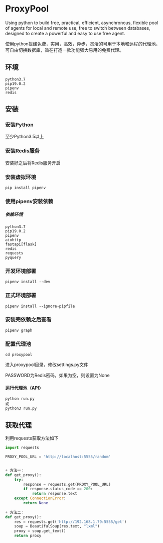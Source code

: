 # ProxyPool
Using python to build free, practical, efficient, asynchronous, flexible pool of agents for local and remote use, free to switch between databases, designed to create a powerful and easy to use free agent.

使用python搭建免费，实用，高效，异步，灵活的可用于本地和远程的代理池，可自由切换数据库，旨在打造一款功能强大易用的免费代理。

## 环境
```
python3.7
pip19.0.2
pipenv
redis

```

## 安装

### 安装Python
至少Python3.5以上

### 安装Redis服务
安装好之后将Redis服务开启

### 安装虚拟环境
```
pip install pipenv
```

### 使用pipenv安装依赖
##### 依赖环境
```
python3.7
pip19.0.2
pipenv
aiohttp
fastapi[flask]
redis
requests
pyquery

```

### 开发环境部署 
```
pipenv install --dev
```

### 正式环境部署
```
pipenv install --ignore-pipfile
```

### 安装完依赖之后查看
```
pipenv graph
```

### 配置代理池

```
cd proxypool
```

进入proxypool目录，修改settings.py文件

PASSWORD为Redis密码，如果为空，则设置为None


#### 运行代理池（API）

```
python run.py
或
python3 run.py
```

## 获取代理


利用requests获取方法如下

```python
import requests

PROXY_POOL_URL = 'http://localhost:5555/random'


+ 方法一：
def get_proxy():
    try:
        response = requests.get(PROXY_POOL_URL)
        if response.status_code == 200:
            return response.text
    except ConnectionError:
        return None
        
+ 方法二：
def get_proxy():
    res = requests.get('http://192.168.1.79:5555/get')
    soup = BeautifulSoup(res.text, "lxml")
    proxy = soup.get_text()
    return proxy
```

